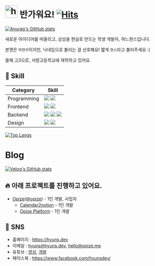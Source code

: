 # <img src="https://user-images.githubusercontent.com/1303154/88677602-1635ba80-d120-11ea-84d8-d263ba5fc3c0.gif" width="40px" alt="hi"> 반가워요! [![Hits](https://hits.seeyoufarm.com/api/count/incr/badge.svg?url=https%3A%2F%2Fgithub.com%2FHyunsDev&count_bg=%235E82D1&title_bg=%23555555&icon=react.svg&icon_color=%23E7E7E7&title=Hello%2C+Hyuns%21&edge_flat=false)](https://github.com/HyunsDev)

[![Anurag's GitHub stats](https://github-readme-stats.vercel.app/api?username=hyunsdev)](https://github.com/anuraghazra/github-readme-stats)

새로운 아이디어를 떠올리고, 상상을 현실로 만드는 학생 개발자, 혀느현스입니다.

본명은 `박현우`이지만, 닉네임으로 불리는 걸 선호해요! 짧게 `현스`라고 불러주세요 :)

올해 고3으로, 서령고등학교에 재학하고 있어요.

## 🔧 Skill
|Category|Skill|
|-|-|
|Programming|![](https://img.shields.io/badge/javascript-ffca28?style=for-the-badge&logo=javascript&logoColor=black) ![](https://img.shields.io/badge/TypeScript-007ACC?style=for-the-badge&logo=typescript&logoColor=white)|
|Frontend|![](https://img.shields.io/badge/react-61DAFB?style=for-the-badge&logo=react&logoColor=black) ![](https://img.shields.io/badge/styled--components-DB7093?style=for-the-badge&logo=styled-components&logoColor=white)
|Backend|![](https://img.shields.io/badge/Node.js-339933?style=for-the-badge&logo=nodedotjs&logoColor=white) ![](https://img.shields.io/badge/MongoDB-47A248?style=for-the-badge&logo=MongoDB&logoColor=white) ![](https://img.shields.io/badge/MariaDB-003545?style=for-the-badge&logo=MariaDB&logoColor=white)|
|Design|![](https://img.shields.io/badge/After%20Effects-9999FF?style=for-the-badge&logo=AdobeAfterEffects&logoColor=white) ![](https://img.shields.io/badge/Adobe%20Xd-FF61F6?style=for-the-badge&logo=AdobeXd&logoColor=white)|


[![Top Langs](https://github-readme-stats.vercel.app/api/top-langs/?username=hyunsdev)](https://github.com/hyunsdev)

# Blog
[![Velog's GitHub stats](https://velog-readme-stats.vercel.app/api?name=phw3071)](https://velog.io/@phw3071)

## 🔥 아래 프로젝트를 진행하고 있어요.
* [Opize](https://opize.me)([@opize](https://github.com/opize)) - 1인 개발, 사업자
  * [Calendar2notion](https://calendar2notion.opize.me) - 1인 개발
  * [Opize Platform](https://beta.opize.me) - 1인 개발


## 💬 SNS
* 홈페이지 : https://hyuns.dev
* 이메일 : [hyuns@hyuns.dev](mailto://hyuns@hyuns.dev), [hello@opize.me](hello@opize.me)
* 유튜브 : [영상](https://www.youtube.com/c/HyunSPRODUCTION/videos), [개발](https://www.youtube.com/channel/UCarkBzs9AYUZDussIi1-Etw)
* 페이스북 : https://www.facebook.com/hyunsdev/
